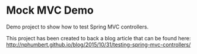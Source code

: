 # Mock MVC Demo

Demo project to show how to test Spring MVC controllers. 

This project has been created to back a blog article that can be found here: http://nphumbert.github.io/blog/2015/10/31/testing-spring-mvc-controllers/
